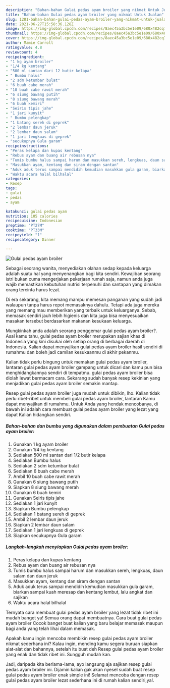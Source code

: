 ```yaml
---
description: "Bahan-bahan Gulai pedas ayam broiler yang nikmat Untuk Jualan"
title: "Bahan-bahan Gulai pedas ayam broiler yang nikmat Untuk Jualan"
slug: 1281-bahan-bahan-gulai-pedas-ayam-broiler-yang-nikmat-untuk-jualan
date: 2021-06-27T15:58:36.128Z
image: https://img-global.cpcdn.com/recipes/8aec45a3bc5e1e09/680x482cq70/gulai-pedas-ayam-broiler-foto-resep-utama.jpg
thumbnail: https://img-global.cpcdn.com/recipes/8aec45a3bc5e1e09/680x482cq70/gulai-pedas-ayam-broiler-foto-resep-utama.jpg
cover: https://img-global.cpcdn.com/recipes/8aec45a3bc5e1e09/680x482cq70/gulai-pedas-ayam-broiler-foto-resep-utama.jpg
author: Mamie Carroll
ratingvalue: 4.8
reviewcount: 4
recipeingredient:
- "1 kg ayam broiler"
- "1/4 kg kentang"
- "500 ml santan dari 12 butir kelapa"
- " Bumbu halus"
- "2 sdm ketumbar bulat"
- "6 buah cabe merah"
- "10 buah cabe rawit merah"
- "6 siung bawang putih"
- "8 siung bawang merah"
- "6 buah kemiri"
- "Seiris tipis jahe"
- "1 jari kunyit"
- " Bumbu pelengkap"
- "1 batang sereh di geprek"
- "2 lembar daun jeruk"
- "2 lembar daun salam"
- "1 jari lengkuas di geprek"
- "secukupnya Gula garam"
recipeinstructions:
- "Peras kelapa dan kupas kentang"
- "Rebus ayam dan buang air rebusan nya"
- "Tumis bumbu halus sampai harum dan masukkan sereh, lengkuas, daun salam dan daun jeruk"
- "Masukkan ayam, kentang dan siram dengan santan"
- "Aduk aduk terus sampai mendidih kemudian masukkan gula garam, biarkan sampai kuah meresap dan kentang lembut, lalu angkat dan sajikan"
- "Waktu acara halal bilhalal"
categories:
- Resep
tags:
- gulai
- pedas
- ayam

katakunci: gulai pedas ayam 
nutrition: 105 calories
recipecuisine: Indonesian
preptime: "PT27M"
cooktime: "PT33M"
recipeyield: "1"
recipecategory: Dinner

---
```



![Gulai pedas ayam broiler](https://img-global.cpcdn.com/recipes/8aec45a3bc5e1e09/680x482cq70/gulai-pedas-ayam-broiler-foto-resep-utama.jpg)

Sebagai seorang wanita, menyediakan olahan sedap kepada keluarga adalah suatu hal yang menyenangkan bagi kita sendiri. Kewajiban seorang istri bukan cuma mengerjakan pekerjaan rumah saja, namun anda juga wajib memastikan kebutuhan nutrisi terpenuhi dan santapan yang dimakan orang tercinta harus lezat.

Di era  sekarang, kita memang mampu memesan panganan yang sudah jadi walaupun tanpa harus repot memasaknya dahulu. Tetapi ada juga mereka yang memang mau memberikan yang terbaik untuk keluarganya. Sebab, memasak sendiri jauh lebih higienis dan kita juga bisa menyesuaikan masakan tersebut berdasarkan makanan kesukaan keluarga. 



Mungkinkah anda adalah seorang penggemar gulai pedas ayam broiler?. Asal kamu tahu, gulai pedas ayam broiler merupakan sajian khas di Indonesia yang kini disukai oleh setiap orang di berbagai daerah di Indonesia. Kalian dapat menyajikan gulai pedas ayam broiler hasil sendiri di rumahmu dan boleh jadi camilan kesukaanmu di akhir pekanmu.

Kalian tidak perlu bingung untuk memakan gulai pedas ayam broiler, lantaran gulai pedas ayam broiler gampang untuk dicari dan kamu pun bisa menghidangkannya sendiri di tempatmu. gulai pedas ayam broiler bisa diolah lewat bermacam cara. Sekarang sudah banyak resep kekinian yang menjadikan gulai pedas ayam broiler semakin mantap.

Resep gulai pedas ayam broiler juga mudah untuk dibikin, lho. Kalian tidak perlu ribet-ribet untuk membeli gulai pedas ayam broiler, lantaran Kamu dapat menyajikan di rumahmu. Untuk Anda yang hendak mencobanya, di bawah ini adalah cara membuat gulai pedas ayam broiler yang lezat yang dapat Kalian hidangkan sendiri.

<!--inarticleads1-->

##### Bahan-bahan dan bumbu yang digunakan dalam pembuatan Gulai pedas ayam broiler:

1. Gunakan 1 kg ayam broiler
1. Gunakan 1/4 kg kentang
1. Sediakan 500 ml santan dari 1/2 butir kelapa
1. Sediakan  Bumbu halus
1. Sediakan 2 sdm ketumbar bulat
1. Sediakan 6 buah cabe merah
1. Ambil 10 buah cabe rawit merah
1. Gunakan 6 siung bawang putih
1. Siapkan 8 siung bawang merah
1. Gunakan 6 buah kemiri
1. Gunakan Seiris tipis jahe
1. Sediakan 1 jari kunyit
1. Siapkan  Bumbu pelengkap
1. Sediakan 1 batang sereh di geprek
1. Ambil 2 lembar daun jeruk
1. Siapkan 2 lembar daun salam
1. Sediakan 1 jari lengkuas di geprek
1. Siapkan secukupnya Gula garam




<!--inarticleads2-->

##### Langkah-langkah menyiapkan Gulai pedas ayam broiler:

1. Peras kelapa dan kupas kentang
1. Rebus ayam dan buang air rebusan nya
1. Tumis bumbu halus sampai harum dan masukkan sereh, lengkuas, daun salam dan daun jeruk
1. Masukkan ayam, kentang dan siram dengan santan
1. Aduk aduk terus sampai mendidih kemudian masukkan gula garam, biarkan sampai kuah meresap dan kentang lembut, lalu angkat dan sajikan
1. Waktu acara halal bilhalal




Ternyata cara membuat gulai pedas ayam broiler yang lezat tidak ribet ini mudah banget ya! Semua orang dapat membuatnya. Cara buat gulai pedas ayam broiler Cocok banget buat kalian yang baru belajar memasak maupun bagi anda yang telah lihai dalam memasak.

Apakah kamu ingin mencoba membikin resep gulai pedas ayam broiler nikmat sederhana ini? Kalau ingin, mending kamu segera buruan siapkan alat-alat dan bahannya, setelah itu buat deh Resep gulai pedas ayam broiler yang enak dan tidak ribet ini. Sungguh mudah kan. 

Jadi, daripada kita berlama-lama, ayo langsung aja sajikan resep gulai pedas ayam broiler ini. Dijamin kalian gak akan nyesel sudah buat resep gulai pedas ayam broiler enak simple ini! Selamat mencoba dengan resep gulai pedas ayam broiler lezat sederhana ini di rumah kalian sendiri,ya!.

